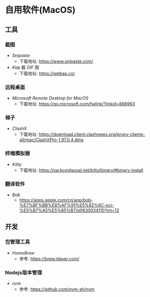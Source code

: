 # 自用软件(MacOS)

## 工具

### 截图

- _Snipaste_
  - 下载地址: https://www.snipaste.com/
- _Kap_ 截 GIF 图
  - 下载地址: https://getkap.co/

### 远程桌面

- _Microsoft Remote Desktop for MacOS_
  - 下载地址: https://go.microsoft.com/fwlink/?linkid=868963

### 梯子

- _ClashX_
  - 下载地址: https://download.client.clashnews.org/proxy-clients-all/mac/ClashXPro-1.97.0.4.dmg

### 终端模拟器

- _Kitty_
  - 下载地址: https://sw.kovidgoyal.net/kitty/binary/#binary-install

### 翻译软件

- _Bob_
  - https://apps.apple.com/cn/app/bob-%E7%BF%BB%E8%AF%91%E5%92%8C-ocr-%E5%B7%A5%E5%85%B7/id1630034110?mt=12

## 开发

### 包管理工具

- _HomeBrew_
  - 参考: https://brew.idayer.com/

### Nodejs版本管理

- _nvm_
  - 参考: https://github.com/nvm-sh/nvm
